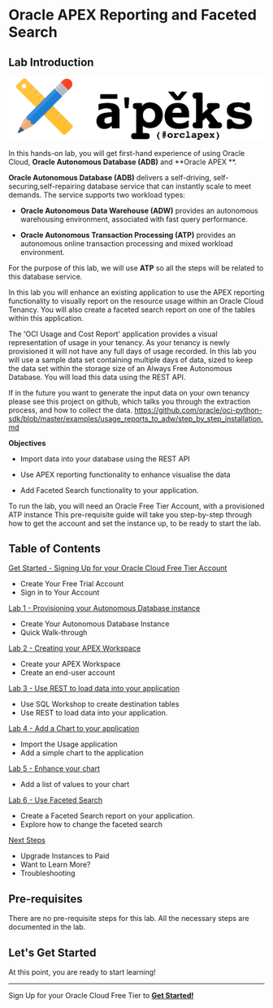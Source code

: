 # Oracle APEX Reporting and Faceted Search

## Lab Introduction

![Autonomous](./images/apex.png)

In this hands-on lab, you will get first-hand experience of using Oracle Cloud, **Oracle Autonomous Database (ADB)** and **Oracle APEX **.

**Oracle Autonomous Database (ADB)** delivers a self-driving, self-securing,self-repairing database service that can instantly scale to meet demands. The service supports two workload types:

-   **Oracle Autonomous Data Warehouse (ADW)** provides an autonomous warehousing environment, associated with fast query performance.

-   **Oracle Autonomous Transaction Processing (ATP)** provides an autonomous online transaction processing and mixed workload environment.

For the purpose of this lab, we will use **ATP** so all the steps will be related to this database service.

In this lab you will enhance an existing application to use the APEX reporting functionality to visually report on the resource usage within an Oracle Cloud Tenancy. You will also create a faceted search report on one of the tables within this application.

The \'OCI Usage and Cost Report\' application provides a visual representation of usage in your tenancy. As your tenancy is newly provisioned it will not have any full days of usage recorded. In this lab you will use a sample data set containing multiple days of data, sized to keep the data set within the storage size of an Always Free Autonomous Database. You will load this data using the REST API.

If in the future you want to generate the input data on your own tenancy please see this project on github, which talks you through the extraction process, and how to collect the data.
<https://github.com/oracle/oci-python-sdk/blob/master/examples/usage_reports_to_adw/step_by_step_installation.md>

**Objectives**

-   Import data into your database using the REST API

-   Use APEX reporting functionality to enhance visualise the data

-   Add Faceted Search functionality to your application.

To run the lab, you will need an Oracle Free Tier Account, with a provisioned ATP instance  This pre-requisite guide will take you step-by-step through how to get the account and set the instance up, to be ready to start the lab.

## Table of Contents

[Get Started - Signing Up for your Oracle Cloud Free Tier Account](/Lab0/README.md)
- Create Your Free Trial Account
- Sign in to Your Account

[Lab 1 - Provisioning your Autonomous Database instance](/Lab1/README.md)

- Create Your Autonomous Database Instance
- Quick Walk-through

[Lab 2 - Creating your APEX Workspace](/Lab200/README.md)

- Create your APEX Workspace
- Create an end-user account

[Lab 3 - Use REST to load data into your application](/Lab300/README.md)

- Use SQL Workshop to create destination tables
- Use REST to load data into your application.

[Lab 4 - Add a Chart to your application](/Lab400/README.md)

- Import the Usage application
- Add a simple chart to the application

[Lab 5 - Enhance your chart](/Lab500/README.md)

- Add a list of values to your chart

[Lab 6 - Use Faceted Search](/Lab600/README.md)

- Create a Faceted Search report on your application.
- Explore how to change the faceted search

[Next Steps](/Next/README.md)
- Upgrade Instances to Paid
- Want to Learn More?
- Troubleshooting

## Pre-requisites

There are no pre-requisite steps for this lab. All the necessary steps are documented in the lab. 

## Let's Get Started

At this point, you are ready to start learning!

---

Sign Up for your Oracle Cloud Free Tier to [**Get Started!**](./Lab0/README.md)
